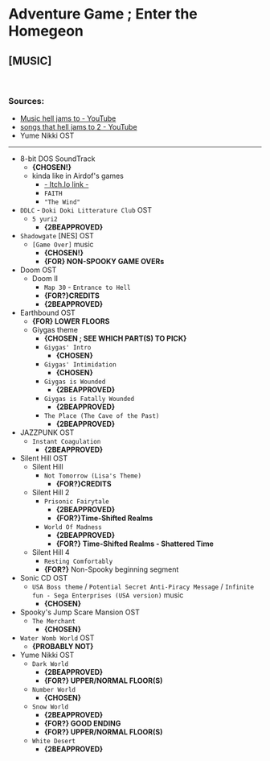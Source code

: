 # Adventure Game ; Enter the Homegeon

## [MUSIC]
&nbsp;

### Sources:
- [Music hell jams to - YouTube](https://www.youtube.com/playlist?list=PLGQ6MqVBs4ShVWKSFTnlHZ7QVadsjpH2f)
- [songs that hell jams to 2 - YouTube](https://www.youtube.com/playlist?list=PLOEY30NLN6FYQA3Td4mgXfSQtH3JhcKFN)
- Yume Nikki OST

---

- 8-bit DOS SoundTrack
  - **{CHOSEN!}**
  - kinda like in Airdof's games
    - [- Itch.Io link -](https://airdorf.itch.io/)
    - `FAITH`
    - `"The Wind"`
- `DDLC` - `Doki Doki Litterature Club` OST
  - `5 yuri2`
    - **{2BEAPPROVED}**
- `Shadowgate` [NES] OST
  - `[Game Over]` music
    - **{CHOSEN!}**
    - **{FOR} NON-SPOOKY GAME OVERs**
- Doom OST
  - Doom II
    - `Map 30` - `Entrance to Hell`
    - **{FOR?}CREDITS**
    - **{2BEAPPROVED}**
- Earthbound OST
  - **{FOR} LOWER FLOORS**
  - Giygas theme
    - **{CHOSEN ; SEE WHICH PART(S) TO PICK}**
    - `Giygas' Intro`
      - **{CHOSEN}**
    - `Giygas' Intimidation`
      - **{CHOSEN}**
    - `Giygas is Wounded`
      - **{2BEAPPROVED}**
    - `Giygas is Fatally Wounded`
      - **{2BEAPPROVED}**
    - `The Place (The Cave of the Past)`
      - **{2BEAPPROVED}**
- JAZZPUNK OST
  - `Instant Coagulation`
    - **{2BEAPPROVED}**
- Silent Hill OST
  - Silent Hill
    - `Not Tomorrow (Lisa's Theme)`
      - **{FOR?}CREDITS**
  - Silent Hill 2
    - `Prisonic Fairytale`
      - **{2BEAPPROVED}**
      - **{FOR?}Time-Shifted Realms**
    - `World Of Madness`
      - **{2BEAPPROVED}**
      - **{FOR?} Time-Shifted Realms - Shattered Time**
  - Silent Hill 4
    - `Resting Comfortably`
    - **{FOR?}** Non-Spooky beginning segment
- Sonic CD OST
  - `USA Boss theme` / `Potential Secret Anti-Piracy Message` / `Infinite fun - Sega Enterprises (USA version)` music
    - **{CHOSEN}**
- Spooky's Jump Scare Mansion OST
  - `The Merchant`
    - **{CHOSEN}**
- `Water Womb World` OST
  - **{PROBABLY NOT}**
- Yume Nikki OST
  - `Dark World`
    - **{2BEAPPROVED}**
    - **{FOR?} UPPER/NORMAL FLOOR(S)**
  - `Number World`
    - **{CHOSEN}**
  - `Snow World`
    - **{2BEAPPROVED}**
    - **{FOR?} GOOD ENDING**
    - **{FOR?} UPPER/NORMAL FLOOR(S)**
  - `White Desert`
    - **{2BEAPPROVED}**